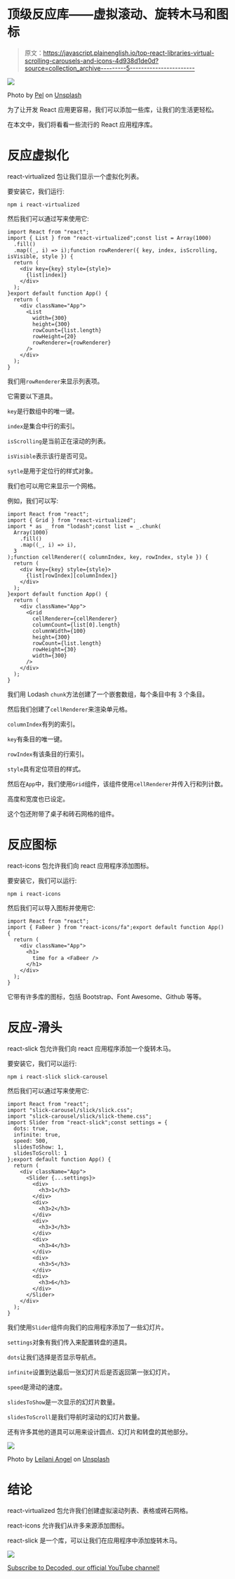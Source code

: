 # 顶级反应库——虚拟滚动、旋转木马和图标

> 原文：<https://javascript.plainenglish.io/top-react-libraries-virtual-scrolling-carousels-and-icons-4d938d1de0d?source=collection_archive---------5----------------------->

![](img/92da4b58559e8ab0d8bd2a881113fb27.png)

Photo by [Pel](https://unsplash.com/@cha_pel?utm_source=medium&utm_medium=referral) on [Unsplash](https://unsplash.com?utm_source=medium&utm_medium=referral)

为了让开发 React 应用更容易，我们可以添加一些库，让我们的生活更轻松。

在本文中，我们将看看一些流行的 React 应用程序库。

# 反应虚拟化

react-virtualized 包让我们显示一个虚拟化列表。

要安装它，我们运行:

```
npm i react-virtualized
```

然后我们可以通过写来使用它:

```
import React from "react";
import { List } from "react-virtualized";const list = Array(1000)
  .fill()
  .map((_, i) => i);function rowRenderer({ key, index, isScrolling, isVisible, style }) {
  return (
    <div key={key} style={style}>
      {list[index]}
    </div>
  );
}export default function App() {
  return (
    <div className="App">
      <List
        width={300}
        height={300}
        rowCount={list.length}
        rowHeight={20}
        rowRenderer={rowRenderer}
      />
    </div>
  );
}
```

我们用`rowRenderer`来显示列表项。

它需要以下道具。

`key`是行数组中的唯一键。

`index`是集合中行的索引。

`isScrolling`是当前正在滚动的列表。

`isVisible`表示该行是否可见。

`sytle`是用于定位行的样式对象。

我们也可以用它来显示一个网格。

例如，我们可以写:

```
import React from "react";
import { Grid } from "react-virtualized";
import * as _ from "lodash";const list = _.chunk(
  Array(1000)
    .fill()
    .map((_, i) => i),
  3
);function cellRenderer({ columnIndex, key, rowIndex, style }) {
  return (
    <div key={key} style={style}>
      {list[rowIndex][columnIndex]}
    </div>
  );
}export default function App() {
  return (
    <div className="App">
      <Grid
        cellRenderer={cellRenderer}
        columnCount={list[0].length}
        columnWidth={100}
        height={300}
        rowCount={list.length}
        rowHeight={30}
        width={300}
      />
    </div>
  );
}
```

我们用 Lodash `chunk`方法创建了一个嵌套数组，每个条目中有 3 个条目。

然后我们创建了`cellRenderer`来渲染单元格。

`columnIndex`有列的索引。

`key`有条目的唯一键。

`rowIndex`有该条目的行索引。

`style`具有定位项目的样式。

然后在`App`中，我们使用`Grid`组件，该组件使用`cellRenderer`并传入行和列计数。

高度和宽度也已设定。

这个包还附带了桌子和砖石网格的组件。

# 反应图标

react-icons 包允许我们向 react 应用程序添加图标。

要安装它，我们可以运行:

```
npm i react-icons
```

然后我们可以导入图标并使用它:

```
import React from "react";
import { FaBeer } from "react-icons/fa";export default function App() {
  return (
    <div className="App">
      <h1>
        time for a <FaBeer />
      </h1>
    </div>
  );
}
```

它带有许多库的图标，包括 Bootstrap、Font Awesome、Github 等等。

# 反应-滑头

react-slick 包允许我们向 react 应用程序添加一个旋转木马。

要安装它，我们可以运行:

```
npm i react-slick slick-carousel
```

然后我们可以通过写来使用它:

```
import React from "react";
import "slick-carousel/slick/slick.css";
import "slick-carousel/slick/slick-theme.css";
import Slider from "react-slick";const settings = {
  dots: true,
  infinite: true,
  speed: 500,
  slidesToShow: 1,
  slidesToScroll: 1
};export default function App() {
  return (
    <div className="App">
      <Slider {...settings}>
        <div>
          <h3>1</h3>
        </div>
        <div>
          <h3>2</h3>
        </div>
        <div>
          <h3>3</h3>
        </div>
        <div>
          <h3>4</h3>
        </div>
        <div>
          <h3>5</h3>
        </div>
        <div>
          <h3>6</h3>
        </div>
      </Slider>
    </div>
  );
}
```

我们使用`Slider`组件向我们的应用程序添加了一些幻灯片。

`settings`对象有我们传入来配置转盘的道具。

`dots`让我们选择是否显示导航点。

`infinite`设置到达最后一张幻灯片后是否返回第一张幻灯片。

`speed`是滑动的速度。

`slidesToShow`是一次显示的幻灯片数量。

`slidesToScroll`是我们导航时滚动的幻灯片数量。

还有许多其他的道具可以用来设计圆点、幻灯片和转盘的其他部分。

![](img/4d9dd1aac2070ed323dac7ded432c423.png)

Photo by [Leilani Angel](https://unsplash.com/@leilaniangel?utm_source=medium&utm_medium=referral) on [Unsplash](https://unsplash.com?utm_source=medium&utm_medium=referral)

# 结论

react-virtualized 包允许我们创建虚拟滚动列表、表格或砖石网格。

react-icons 允许我们从许多来源添加图标。

react-slick 是一个库，可以让我们在应用程序中添加旋转木马。

![](img/787be6c671be8d345dc786dad8729ce5.png)

[Subscribe to Decoded, our official YouTube channel!](https://www.youtube.com/channel/UCtipWUghju290NWcn8jhyAw)